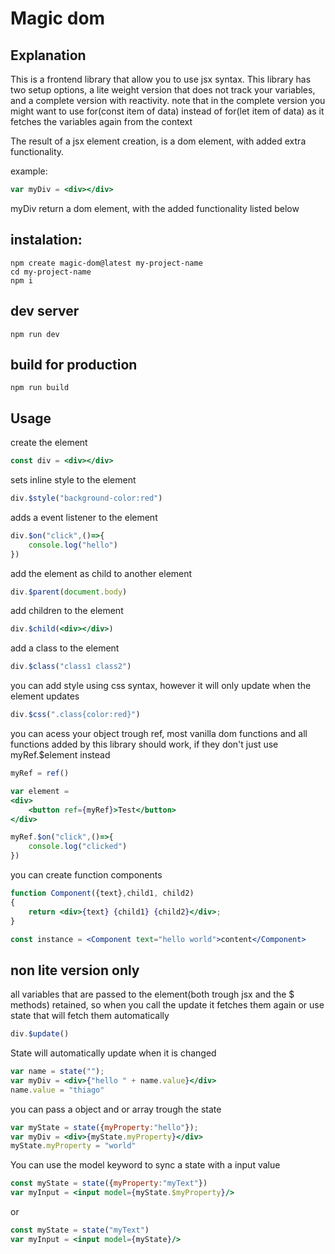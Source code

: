 # Magic dom

## Explanation

This is a frontend library that allow you to use jsx syntax. This library has two setup options, a lite weight version that does not track your variables, and a complete version with reactivity. note that in the complete version you might want to use for(const item of data) instead of for(let item of data) as it fetches the variables again from the context

The result of a jsx element creation, is a dom element, with added extra functionality.

example:

```jsx
var myDiv = <div></div>
```

myDiv return a dom element, with the added functionality listed below

## instalation:

```
npm create magic-dom@latest my-project-name
cd my-project-name
npm i
```

## dev server
```
npm run dev
```

## build for production

```
npm run build
```

## Usage

create the element
```jsx
const div = <div></div>
```

sets inline style to the element
```jsx
div.$style("background-color:red")
```

adds a event listener to the element
```jsx
div.$on("click",()=>{
    console.log("hello")
})
```

add the element as child to another element
```jsx
div.$parent(document.body)
```

add children to the element
```jsx
div.$child(<div></div>)
```

add a class to the element
```jsx
div.$class("class1 class2")
```

you can add style using css syntax, however it will only update when the element updates
```jsx
div.$css(".class{color:red}")
```

you can acess your object trough ref, most vanilla dom functions and all functions added by this library should work,
if they don't just use myRef.$element instead
```jsx
myRef = ref()

var element =
<div>
    <button ref={myRef}>Test</button>
</div>

myRef.$on("click",()=>{
    console.log("clicked")
})
```

you can create function components

```jsx
function Component({text},child1, child2)
{
    return <div>{text} {child1} {child2}</div>;
}

const instance = <Component text="hello world">content</Component>
```

## non lite version only

all variables that are passed to the element(both trough jsx and the $ methods) retained, so when you call
the update it fetches them again or use state that will fetch them automatically
```jsx
div.$update()
```

State will automatically update when it is changed
```jsx
var name = state("");
var myDiv = <div>{"hello " + name.value}</div>
name.value = "thiago"
```

you can pass a object and or array trough the state
```jsx
var myState = state({myProperty:"hello"});
var myDiv = <div>{myState.myProperty}</div>
myState.myProperty = "world"
```

You can use the model keyword to sync a state with a input value
```jsx
const myState = state({myProperty:"myText"})
var myInput = <input model={myState.$myProperty}/>
```
or 
```jsx
const myState = state("myText")
var myInput = <input model={myState}/>
```


